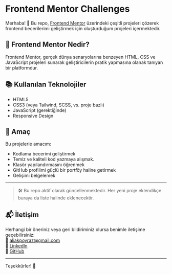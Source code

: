# Frontend Mentor Challenges

Merhaba! 👋 Bu repo, [Frontend Mentor](https://www.frontendmentor.io/) üzerindeki çeşitli projeleri çözerek frontend becerilerimi geliştirmek için oluşturduğum projeleri içermektedir.

## 🔗 Frontend Mentor Nedir?

Frontend Mentor, gerçek dünya senaryolarına benzeyen HTML, CSS ve JavaScript projeleri sunarak geliştiricilerin pratik yapmasına olanak tanıyan bir platformdur.

## 📚 Kullanılan Teknolojiler

- HTML5
- CSS3 (veya Tailwind, SCSS, vs. proje bazlı)
- JavaScript (gerektiğinde)
- Responsive Design

## 🎯 Amaç

Bu projelerle amacım:

- Kodlama becerimi geliştirmek
- Temiz ve kaliteli kod yazmaya alışmak.
- Klasör yapılandırmasını öğrenmek
- GitHub profilimi güçlü bir portföy haline getirmek
- Gelişimi belgelemek


---

> 🛠️ Bu repo aktif olarak güncellenmektedir. Her yeni proje eklendikçe buraya da liste halinde eklenecektir.

## 📬 İletişim

Herhangi bir öneriniz veya geri bildiriminiz olursa benimle iletişime geçebilirsiniz:  
📧 aliakpoyraz@gmail.com  
🔗 [LinkedIn](https://www.linkedin.com/in/aliakpoyraz)  
🐙 [GitHub](https://github.com/aliakpoyraz)

---

Teşekkürler! 🎉  

